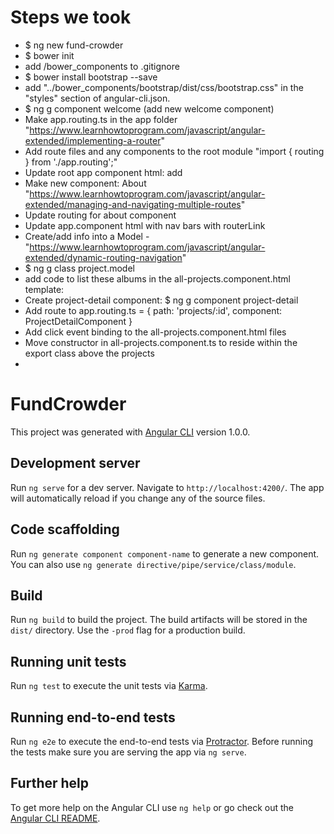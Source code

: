 # Steps we took

* $ ng new fund-crowder
* $ bower init
* add /bower_components to .gitignore
* $ bower install bootstrap --save
* add "../bower_components/bootstrap/dist/css/bootstrap.css" in the "styles" section of angular-cli.json.
* $ ng g component welcome (add new welcome component)
* Make app.routing.ts in the app folder "https://www.learnhowtoprogram.com/javascript/angular-extended/implementing-a-router"
* Add route files and any components to the root module "import { routing } from './app.routing';"
* Update root app component html: add <router-outlet></router-outlet>
* Make new component: About "https://www.learnhowtoprogram.com/javascript/angular-extended/managing-and-navigating-multiple-routes"
* Update routing for about component
* Update app.component html with nav bars with routerLink
* Create/add info into a Model - "https://www.learnhowtoprogram.com/javascript/angular-extended/dynamic-routing-navigation"
* $ ng g class project.model
* add code to list these albums in the all-projects.component.html template:
* Create project-detail component: $ ng g component project-detail
* Add route to app.routing.ts = {
    path: 'projects/:id',
    component: ProjectDetailComponent
  }
* Add click event binding to the all-projects.component.html files
* Move constructor in all-projects.component.ts to reside within the export class above the projects
* 

# FundCrowder

This project was generated with [Angular CLI](https://github.com/angular/angular-cli) version 1.0.0.

## Development server

Run `ng serve` for a dev server. Navigate to `http://localhost:4200/`. The app will automatically reload if you change any of the source files.

## Code scaffolding

Run `ng generate component component-name` to generate a new component. You can also use `ng generate directive/pipe/service/class/module`.

## Build

Run `ng build` to build the project. The build artifacts will be stored in the `dist/` directory. Use the `-prod` flag for a production build.

## Running unit tests

Run `ng test` to execute the unit tests via [Karma](https://karma-runner.github.io).

## Running end-to-end tests

Run `ng e2e` to execute the end-to-end tests via [Protractor](http://www.protractortest.org/).
Before running the tests make sure you are serving the app via `ng serve`.

## Further help

To get more help on the Angular CLI use `ng help` or go check out the [Angular CLI README](https://github.com/angular/angular-cli/blob/master/README.md).
